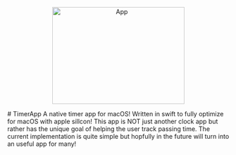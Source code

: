 <p align="center">
  <img width="300" height="220" alt="App" src="https://github.com/user-attachments/assets/9f655a44-f14a-477d-8666-e93ac83671c8" />
</p>
# TimerApp
A native timer app for macOS! Written in swift to fully optimize for macOS with apple sillcon! This app is NOT just another clock app but rather has the unique goal of helping the user track passing time. The current implementation is quite simple but hopfully in the future will turn into an useful app for many! 

